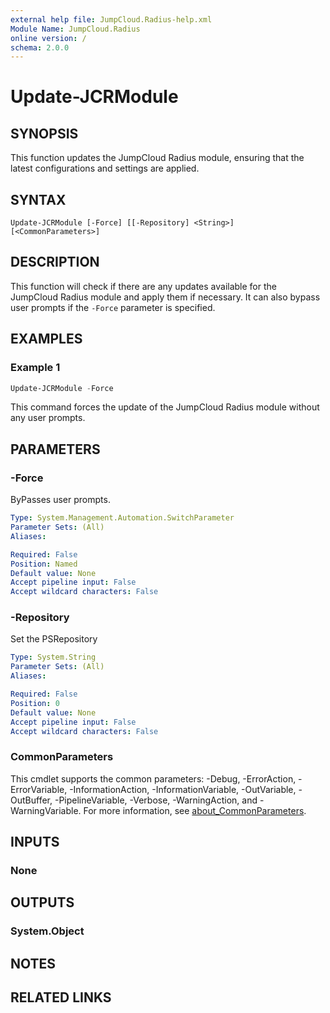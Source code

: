 ```yaml
---
external help file: JumpCloud.Radius-help.xml
Module Name: JumpCloud.Radius
online version: /
schema: 2.0.0
---
```


# Update-JCRModule

## SYNOPSIS

This function updates the JumpCloud Radius module, ensuring that the latest configurations and settings are applied.

## SYNTAX

```
Update-JCRModule [-Force] [[-Repository] <String>] [<CommonParameters>]
```

## DESCRIPTION

This function will check if there are any updates available for the JumpCloud Radius module and apply them if necessary. It can also bypass user prompts if the `-Force` parameter is specified.

## EXAMPLES

### Example 1

```powershell
Update-JCRModule -Force
```

This command forces the update of the JumpCloud Radius module without any user prompts.

## PARAMETERS

### -Force

ByPasses user prompts.

```yaml
Type: System.Management.Automation.SwitchParameter
Parameter Sets: (All)
Aliases:

Required: False
Position: Named
Default value: None
Accept pipeline input: False
Accept wildcard characters: False
```

### -Repository

Set the PSRepository

```yaml
Type: System.String
Parameter Sets: (All)
Aliases:

Required: False
Position: 0
Default value: None
Accept pipeline input: False
Accept wildcard characters: False
```

### CommonParameters
This cmdlet supports the common parameters: -Debug, -ErrorAction, -ErrorVariable, -InformationAction, -InformationVariable, -OutVariable, -OutBuffer, -PipelineVariable, -Verbose, -WarningAction, and -WarningVariable. For more information, see [about_CommonParameters](http://go.microsoft.com/fwlink/?LinkID=113216).

## INPUTS

### None
## OUTPUTS

### System.Object
## NOTES

## RELATED LINKS
